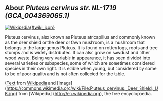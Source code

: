 
About *Pluteus cervinus str. NL-1719 (GCA\_004369065.1)* 
--------------------------------------------------------------

[![Wikipedia](/img/wikipedia_logo_v2_en.png){#wiki_icon}](http://en.wikipedia.org/wiki/Pluteus_cervinus)

Pluteus cervinus, also known as Pluteus atricapillus and commonly known as the
deer shield or the deer or fawn mushroom, is a mushroom that belongs to the
large genus Pluteus. It is found on rotten logs, roots and tree stumps and is
widely distributed.  It can also grow on sawdust and other wood waste.  Being
very variable in appearance, it has been divided into several varieties or
subspecies, some of which are sometimes considered species in their own right.
It is edible when young, but considered by some to be of poor quality and is not
often collected for the table.

([Text](http://en.wikipedia.org/wiki/Pluteus_cervinus) from [Wikipedia](http://en.wikipedia.org/) 
and [image] (https://commons.wikimedia.org/wiki/File:Pluteus_cervinus,_Deer_Shield,_UK.jpg) from [Wikipedia] (http://en.wikipedia.org), the free encyclopaedia.
